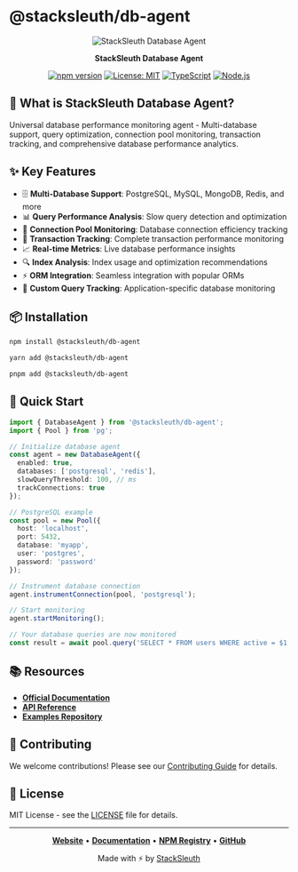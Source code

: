 # @stacksleuth/db-agent

<div align="center">

![StackSleuth Database Agent](https://via.placeholder.com/200x80/4A90E2/FFFFFF?text=Database+Agent)

**StackSleuth Database Agent**

[![npm version](https://badge.fury.io/js/%40stacksleuth%2Fdb-agent.svg)](https://badge.fury.io/js/%40stacksleuth%2Fdb-agent)
[![License: MIT](https://img.shields.io/badge/License-MIT-yellow.svg)](https://opensource.org/licenses/MIT)
[![TypeScript](https://img.shields.io/badge/TypeScript-5.0+-blue.svg)](https://www.typescriptlang.org/)
[![Node.js](https://img.shields.io/badge/Node.js-18.0+-green.svg)](https://nodejs.org/)

</div>

## 🚀 What is StackSleuth Database Agent?

Universal database performance monitoring agent - Multi-database support, query optimization, connection pool monitoring, transaction tracking, and comprehensive database performance analytics.

## ✨ Key Features

- 🗄️ **Multi-Database Support**: PostgreSQL, MySQL, MongoDB, Redis, and more
- 📊 **Query Performance Analysis**: Slow query detection and optimization
- 🔗 **Connection Pool Monitoring**: Database connection efficiency tracking
- 💾 **Transaction Tracking**: Complete transaction performance monitoring
- 📈 **Real-time Metrics**: Live database performance insights
- 🔍 **Index Analysis**: Index usage and optimization recommendations
- ⚡ **ORM Integration**: Seamless integration with popular ORMs
- 🎯 **Custom Query Tracking**: Application-specific database monitoring

## 📦 Installation

```bash
npm install @stacksleuth/db-agent
```

```bash
yarn add @stacksleuth/db-agent
```

```bash
pnpm add @stacksleuth/db-agent
```

## 🏁 Quick Start

```typescript
import { DatabaseAgent } from '@stacksleuth/db-agent';
import { Pool } from 'pg';

// Initialize database agent
const agent = new DatabaseAgent({
  enabled: true,
  databases: ['postgresql', 'redis'],
  slowQueryThreshold: 100, // ms
  trackConnections: true
});

// PostgreSQL example
const pool = new Pool({
  host: 'localhost',
  port: 5432,
  database: 'myapp',
  user: 'postgres',
  password: 'password'
});

// Instrument database connection
agent.instrumentConnection(pool, 'postgresql');

// Start monitoring
agent.startMonitoring();

// Your database queries are now monitored
const result = await pool.query('SELECT * FROM users WHERE active = $1', [true]);
```

## 📚 Resources

- **[Official Documentation](https://github.com/Jack-GitHub12/StackSleuth#readme)**
- **[API Reference](https://github.com/Jack-GitHub12/StackSleuth/blob/main/docs/db-agent.md)**
- **[Examples Repository](https://github.com/Jack-GitHub12/StackSleuth/tree/main/examples/db-agent)**

## 🤝 Contributing

We welcome contributions! Please see our [Contributing Guide](https://github.com/Jack-GitHub12/StackSleuth/blob/main/CONTRIBUTING.md) for details.

## 📄 License

MIT License - see the [LICENSE](https://github.com/Jack-GitHub12/StackSleuth/blob/main/LICENSE) file for details.

---

<div align="center">

**[Website](https://github.com/Jack-GitHub12/StackSleuth)** • 
**[Documentation](https://github.com/Jack-GitHub12/StackSleuth#readme)** • 
**[NPM Registry](https://www.npmjs.com/package/@stacksleuth/db-agent)** • 
**[GitHub](https://github.com/Jack-GitHub12/StackSleuth)**

Made with ⚡ by [StackSleuth](https://github.com/Jack-GitHub12/StackSleuth)

</div>


 